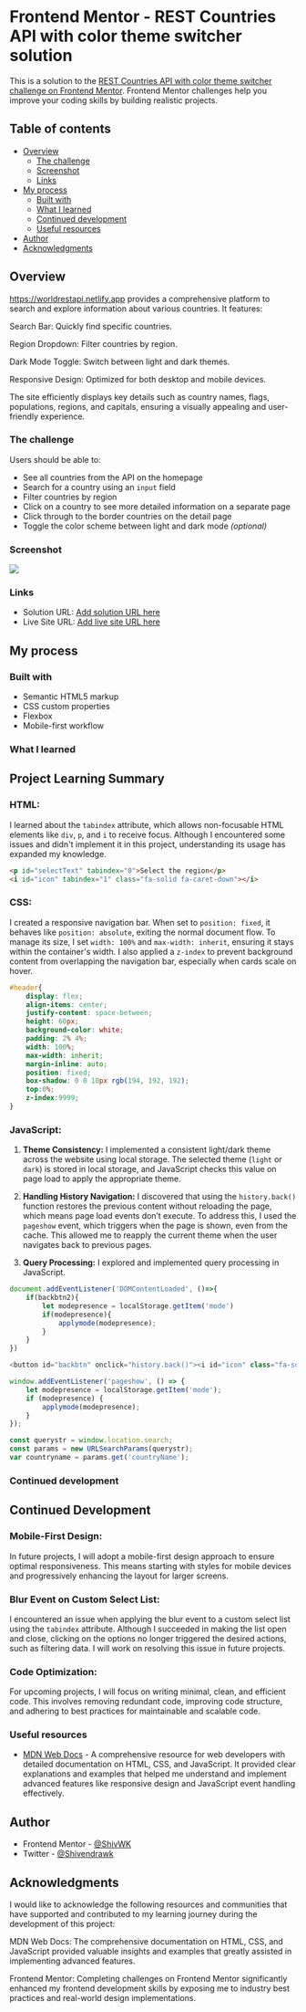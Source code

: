 # Frontend Mentor - REST Countries API with color theme switcher solution

This is a solution to the [REST Countries API with color theme switcher challenge on Frontend Mentor](https://www.frontendmentor.io/challenges/rest-countries-api-with-color-theme-switcher-5cacc469fec04111f7b848ca). Frontend Mentor challenges help you improve your coding skills by building realistic projects. 

## Table of contents

- [Overview](#overview)
  - [The challenge](#the-challenge)
  - [Screenshot](#screenshot)
  - [Links](#links)
- [My process](#my-process)
  - [Built with](#built-with)
  - [What I learned](#what-i-learned)
  - [Continued development](#continued-development)
  - [Useful resources](#useful-resources)
- [Author](#author)
- [Acknowledgments](#acknowledgments)


## Overview
https://worldrestapi.netlify.app provides a comprehensive platform to search and explore information about various countries. It features:

Search Bar: Quickly find specific countries.

Region Dropdown: Filter countries by region.

Dark Mode Toggle: Switch between light and dark themes.

Responsive Design: Optimized for both desktop and mobile devices.

The site efficiently displays key details such as country names, flags, populations, regions, and capitals, ensuring a visually appealing and user-friendly experience.

### The challenge

Users should be able to:

- See all countries from the API on the homepage
- Search for a country using an `input` field
- Filter countries by region
- Click on a country to see more detailed information on a separate page
- Click through to the border countries on the detail page
- Toggle the color scheme between light and dark mode *(optional)*

### Screenshot

![](./screenshots/1-B.png)


### Links

- Solution URL: [Add solution URL here](https://your-solution-url.com)
- Live Site URL: [Add live site URL here](https://worldrestapi.netlify.app/)

## My process

### Built with

- Semantic HTML5 markup
- CSS custom properties
- Flexbox
- Mobile-first workflow

### What I learned

## Project Learning Summary

### HTML:
I learned about the `tabindex` attribute, which allows non-focusable HTML elements like `div`, `p`, and `i` to receive focus. Although I encountered some issues and didn't implement it in this project, understanding its usage has expanded my knowledge.

```html
<p id="selectText" tabindex="0">Select the region</p>
<i id="icon" tabindex="1" class="fa-solid fa-caret-down"></i>
```

### CSS:
I created a responsive navigation bar. When set to `position: fixed`, it behaves like `position: absolute`, exiting the normal document flow. To manage its size, I set `width: 100%` and `max-width: inherit`, ensuring it stays within the container's width. I also applied a `z-index` to prevent background content from overlapping the navigation bar, especially when cards scale on hover.

```css
#header{
    display: flex;
    align-items: center;
    justify-content: space-between;
    height: 60px;
    background-color: white;
    padding: 2% 4%;
    width: 100%;
    max-width: inherit;
    margin-inline: auto;
    position: fixed;
    box-shadow: 0 0 10px rgb(194, 192, 192);
    top:0%;
    z-index:9999;
}
```

### JavaScript:
1. **Theme Consistency:**
   I implemented a consistent light/dark theme across the website using local storage. The selected theme (`light` or `dark`) is stored in local storage, and JavaScript checks this value on page load to apply the appropriate theme.

2. **Handling History Navigation:**
   I discovered that using the `history.back()` function restores the previous content without reloading the page, which means page load events don’t execute. To address this, I used the `pageshow` event, which triggers when the page is shown, even from the cache. This allowed me to reapply the current theme when the user navigates back to previous pages.

3. **Query Processing:**
   I explored and implemented query processing in JavaScript.

```js
document.addEventListener('DOMContentLoaded', ()=>{
    if(backbtn2){
        let modepresence = localStorage.getItem('mode')
        if(modepresence){
            applymode(modepresence);
        }
    }
})

<button id="backbtn" onclick="history.back()"><i id="icon" class="fa-solid fa-arrow-left"></i>&nbsp&nbspBack</button>

window.addEventListener('pageshow', () => {
    let modepresence = localStorage.getItem('mode');
    if (modepresence) {
        applymode(modepresence);
    }
});

const querystr = window.location.search;
const params = new URLSearchParams(querystr);
var countryname = params.get('countryName');

```

### Continued development

## Continued Development

### Mobile-First Design:
In future projects, I will adopt a mobile-first design approach to ensure optimal responsiveness. This means starting with styles for mobile devices and progressively enhancing the layout for larger screens.

### Blur Event on Custom Select List:
I encountered an issue when applying the blur event to a custom select list using the `tabindex` attribute. Although I succeeded in making the list open and close, clicking on the options no longer triggered the desired actions, such as filtering data. I will work on resolving this issue in future projects.

### Code Optimization:
For upcoming projects, I will focus on writing minimal, clean, and efficient code. This involves removing redundant code, improving code structure, and adhering to best practices for maintainable and scalable code.

### Useful resources

- [MDN Web Docs](https://developer.mozilla.org/en-US/) - A comprehensive resource for web developers with detailed documentation on HTML, CSS, and JavaScript. It provided clear explanations and examples that helped me understand and implement advanced features like responsive design and JavaScript event handling effectively.

## Author

- Frontend Mentor - [@ShivWK](https://www.frontendmentor.io/profile/ShivWK)
- Twitter - [@Shivendrawk](https://www.twitter.com/Shivendrawk)


## Acknowledgments

I would like to acknowledge the following resources and communities that have supported and contributed to my learning journey during the development of this project:

MDN Web Docs: The comprehensive documentation on HTML, CSS, and JavaScript provided valuable insights and examples that greatly assisted in implementing advanced features.

Frontend Mentor: Completing challenges on Frontend Mentor significantly enhanced my frontend development skills by exposing me to industry best practices and real-world design implementations.

